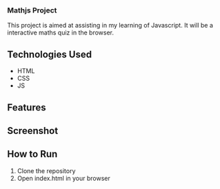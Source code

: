 ### Mathjs Project

This project is aimed at assisting in my learning of Javascript. It will be a interactive maths quiz in the browser.

## Technologies Used
- HTML
- CSS
- JS

## Features

## Screenshot

## How to Run
1. Clone the repository
2. Open index.html in your browser
